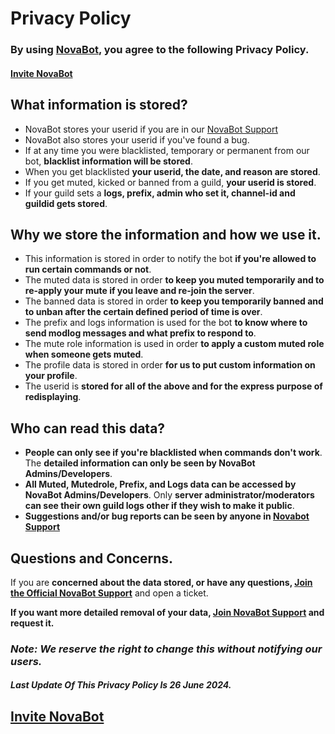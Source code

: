 # Privacy Policy

### By using **[NovaBot](https://discord.com/oauth2/authorize?client_id=1254774076212248628&permissions=8&integration_type=0&scope=bot+applications.commands)**, you agree to the following **Privacy Policy.**
#### [Invite NovaBot](https://discord.com/oauth2/authorize?client_id=1254774076212248628&permissions=8&integration_type=0&scope=bot+applications.commands)

## What information is stored?

- NovaBot stores your userid if you are in our [NovaBot Support](https://discord.gg/WA6vCpKYa4)
- NovaBot also stores your userid if you've found a bug.
- If at any time you were blacklisted, temporary or permanent from our bot, **blacklist information will be stored**.
- When you get blacklisted **your userid, the date, and reason are stored**.
- If you get muted, kicked or banned from a guild, **your userid is stored**.
- If your guild sets a **logs, prefix, admin who set it, channel-id and guildid gets stored**.

## Why we store the information and how we use it.

- This information is stored in order to notify the bot **if you're allowed to run certain commands or not**.
- The muted data is stored in order **to keep you muted temporarily and to re-apply your mute if you leave and re-join the server**.
- The banned data is stored in order **to keep you temporarily banned and to unban after the certain defined period of time is over**.
- The prefix and logs information is used for the bot **to know where to send modlog messages and what prefix to respond to**.
- The mute role information is used in order **to apply a custom muted role when someone gets muted**.
- The profile data is stored in order **for us to put custom information on your profile**.
- The userid is **stored for all of the above and for the express purpose of redisplaying**.

##  Who can read this data?

- **People can only see if you're blacklisted when commands don't work**. The **detailed information can only be seen by NovaBot Admins/Developers**.
- **All Muted, Mutedrole, Prefix, and Logs data can be accessed by NovaBot Admins/Developers**. Only **server administrator/moderators can see their own guild logs other if they wish to make it public**.
- **Suggestions and/or bug reports can be seen by anyone in [Novabot Support](https://discord.gg/WA6vCpKYa4)**

## Questions and Concerns.

If you are **concerned about the data stored, or have any questions, [Join the Official NovaBot Support](https://discord.gg/WA6vCpKYa4)** and open a ticket.

**If you want more detailed removal of your data, [Join NovaBot Support](https://discord.gg/WA6vCpKYa4) and request it.**

### ***Note: We reserve the right to change this without notifying our users.***
##### Last Update Of This Privacy Policy Is 26 June 2024.


## [Invite NovaBot](https://discord.com/oauth2/authorize?client_id=914978756077187153&scope=bot&permissions=8)

